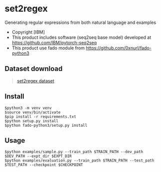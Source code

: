 # set2regex
Generating regular expressions from both natural language and examples

- Copyright [IBM]
- This product includes software (seq2seq base model) developed at https://github.com/IBM/pytorch-seq2seq
- This product use fado module from https://github.com/0xnurl/fado-python3

## Dataset download
> [set2regex dataset](https://github.com/woaksths/set2regex_dataset, "set2regex dataset link")
## Install 
    $python3 -m venv venv
    $source venv/bin/activate
    $pip install -r requirements.txt
    $python setup.py install
    $python fado-python3/setup.py install


## Usage
    $python examples/sample.py --train_path $TRAIN_PATH --dev_path $DEV_PATH --expt_dir $EXPT_DIR
    $python examples/evaluation.py --train_path $TRAIN_PATH --test_path $TEST_PATH --checkpoint $CHECKPOINT
